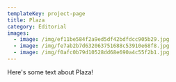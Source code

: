 ```yaml
---
templateKey: project-page
title: Plaza
category: Editorial
images:
  - image: /img/ef11be584f2a9ed5df42bdfdcc905b29.jpg
  - image: /img/fe7ab2b7d632063751688c53910e68f8.jpg
  - image: /img/f0afc0b79d10528dd68e690a4c55f2b1.jpg
---
```


Here's some text about Plaza!
